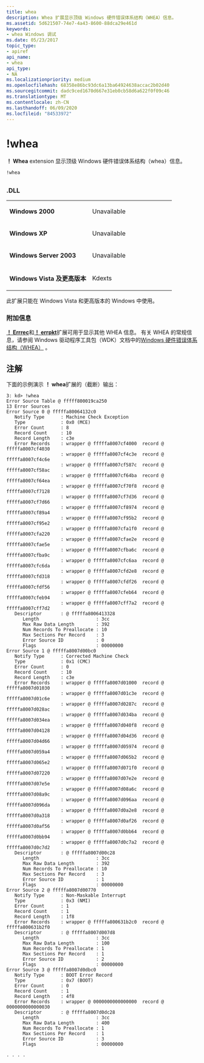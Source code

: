 ```yaml
---
title: whea
description: Whea 扩展显示顶级 Windows 硬件错误体系结构（WHEA）信息。
ms.assetid: 5d621507-74e7-4a43-8600-88dca29e461d
keywords:
- whea Windows 调试
ms.date: 05/23/2017
topic_type:
- apiref
api_name:
- whea
api_type:
- NA
ms.localizationpriority: medium
ms.openlocfilehash: 68358e86bc93dc6a13ba64924638accac2b02d40
ms.sourcegitcommit: dadc9ced1670d667e31eb0cb58d6a622f0f09c46
ms.translationtype: MT
ms.contentlocale: zh-CN
ms.lasthandoff: 06/09/2020
ms.locfileid: "84533972"
---
```

# <a name="whea"></a>!whea


**！ Whea** extension 显示顶级 Windows 硬件错误体系结构（whea）信息。

```dbgcmd
!whea 
```

## <span id="ddk__ubp_dbg"></span><span id="DDK__UBP_DBG"></span>


### <a name="span-iddllspanspan-iddllspandll"></a><span id="DLL"></span><span id="dll"></span>.DLL

<table>
<colgroup>
<col width="50%" />
<col width="50%" />
</colgroup>
<tbody>
<tr class="odd">
<td align="left"><p><strong>Windows 2000</strong></p></td>
<td align="left"><p>Unavailable</p></td>
</tr>
<tr class="even">
<td align="left"><p><strong>Windows XP</strong></p></td>
<td align="left"><p>Unavailable</p></td>
</tr>
<tr class="odd">
<td align="left"><p><strong>Windows Server 2003</strong></p></td>
<td align="left"><p>Unavailable</p></td>
</tr>
<tr class="even">
<td align="left"><p><strong>Windows Vista 及更高版本</strong></p></td>
<td align="left"><p>Kdexts</p></td>
</tr>
</tbody>
</table>

 

此扩展只能在 Windows Vista 和更高版本的 Windows 中使用。

### <a name="span-idadditional_informationspanspan-idadditional_informationspanspan-idadditional_informationspanadditional-information"></a><span id="Additional_Information"></span><span id="additional_information"></span><span id="ADDITIONAL_INFORMATION"></span>附加信息

[**！ Errrec**](-errrec.md)和[**！ errpkt**](-errpkt.md)扩展可用于显示其他 WHEA 信息。 有关 WHEA 的常规信息，请参阅 Windows 驱动程序工具包（WDK）文档中的[Windows 硬件错误体系结构（WHEA）](https://docs.microsoft.com/windows-hardware/drivers/whea/) 。

<a name="remarks"></a>注解
-------

下面的示例演示 **！ whea**扩展的（截断）输出：

```dbgcmd
3: kd> !whea 
Error Source Table @ fffff800019ca250
13 Error Sources
Error Source 0 @ fffffa80064132c0
   Notify Type      : Machine Check Exception
   Type             : 0x0 (MCE)
   Error Count      : 8
   Record Count     : 10
   Record Length    : c3e
   Error Records    : wrapper @ fffffa8007cf4000  record @ fffffa8007cf4030
                    : wrapper @ fffffa8007cf4c3e  record @ fffffa8007cf4c6e
                    : wrapper @ fffffa8007cf587c  record @ fffffa8007cf58ac
                    : wrapper @ fffffa8007cf64ba  record @ fffffa8007cf64ea
                    : wrapper @ fffffa8007cf70f8  record @ fffffa8007cf7128
                    : wrapper @ fffffa8007cf7d36  record @ fffffa8007cf7d66
                    : wrapper @ fffffa8007cf8974  record @ fffffa8007cf89a4
                    : wrapper @ fffffa8007cf95b2  record @ fffffa8007cf95e2
                    : wrapper @ fffffa8007cfa1f0  record @ fffffa8007cfa220
                    : wrapper @ fffffa8007cfae2e  record @ fffffa8007cfae5e
                    : wrapper @ fffffa8007cfba6c  record @ fffffa8007cfba9c
                    : wrapper @ fffffa8007cfc6aa  record @ fffffa8007cfc6da
                    : wrapper @ fffffa8007cfd2e8  record @ fffffa8007cfd318
                    : wrapper @ fffffa8007cfdf26  record @ fffffa8007cfdf56
                    : wrapper @ fffffa8007cfeb64  record @ fffffa8007cfeb94
                    : wrapper @ fffffa8007cff7a2  record @ fffffa8007cff7d2
   Descriptor       : @ fffffa8006413328
      Length                     : 3cc
      Max Raw Data Length        : 392
      Num Records To Preallocate : 10
      Max Sections Per Record    : 3
      Error Source ID            : 0
      Flags                      : 00000000
Error Source 1 @ fffffa8007d00bc0
   Notify Type      : Corrected Machine Check
   Type             : 0x1 (CMC)
   Error Count      : 0
   Record Count     : 10
   Record Length    : c3e
   Error Records    : wrapper @ fffffa8007d01000  record @ fffffa8007d01030
                    : wrapper @ fffffa8007d01c3e  record @ fffffa8007d01c6e
                    : wrapper @ fffffa8007d0287c  record @ fffffa8007d028ac
                    : wrapper @ fffffa8007d034ba  record @ fffffa8007d034ea
                    : wrapper @ fffffa8007d040f8  record @ fffffa8007d04128
                    : wrapper @ fffffa8007d04d36  record @ fffffa8007d04d66
                    : wrapper @ fffffa8007d05974  record @ fffffa8007d059a4
                    : wrapper @ fffffa8007d065b2  record @ fffffa8007d065e2
                    : wrapper @ fffffa8007d071f0  record @ fffffa8007d07220
                    : wrapper @ fffffa8007d07e2e  record @ fffffa8007d07e5e
                    : wrapper @ fffffa8007d08a6c  record @ fffffa8007d08a9c
                    : wrapper @ fffffa8007d096aa  record @ fffffa8007d096da
                    : wrapper @ fffffa8007d0a2e8  record @ fffffa8007d0a318
                    : wrapper @ fffffa8007d0af26  record @ fffffa8007d0af56
                    : wrapper @ fffffa8007d0bb64  record @ fffffa8007d0bb94
                    : wrapper @ fffffa8007d0c7a2  record @ fffffa8007d0c7d2
   Descriptor       : @ fffffa8007d00c28
      Length                     : 3cc
      Max Raw Data Length        : 392
      Num Records To Preallocate : 10
      Max Sections Per Record    : 3
      Error Source ID            : 1
      Flags                      : 00000000
Error Source 2 @ fffffa8007d00770
   Notify Type      : Non-Maskable Interrupt
   Type             : 0x3 (NMI)
   Error Count      : 1
   Record Count     : 1
   Record Length    : 1f8
   Error Records    : wrapper @ fffffa800631b2c0  record @ fffffa800631b2f0
   Descriptor       : @ fffffa8007d007d8
      Length                     : 3cc
      Max Raw Data Length        : 100
      Num Records To Preallocate : 1
      Max Sections Per Record    : 1
      Error Source ID            : 2
      Flags                      : 00000000
Error Source 3 @ fffffa8007d0dbc0
   Notify Type      : BOOT Error Record
   Type             : 0x7 (BOOT)
   Error Count      : 0
   Record Count     : 1
   Record Length    : 4f8
   Error Records    : wrapper @ 0000000000000000  record @ 0000000000000030
   Descriptor       : @ fffffa8007d0dc28
      Length                     : 3cc
      Max Raw Data Length        : 400
      Num Records To Preallocate : 1
      Max Sections Per Record    : 1
      Error Source ID            : 3
      Flags                      : 00000000

. . . . 
```

 

 





